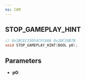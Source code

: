 ```yaml
---
ns: CAM
---
```

## STOP_GAMEPLAY_HINT

```c
// 0x1BCEC33D54CFCA8A 0x1BC28B7B
void STOP_GAMEPLAY_HINT(BOOL p0);
```

## Parameters
* **p0**:
